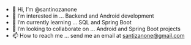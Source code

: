 - 👋 Hi, I’m @santinozanone
- 👀 I’m interested in ... Backend and Android development
- 🌱 I’m currently learning ... SQL and Spring Boot
- 💞️ I’m looking to collaborate on ... Android and Spring Boot projects
- 📫 How to reach me ... send me an email at santizanone@gmail.com

<!---
santinozanone/santinozanone is a ✨ special ✨ repository because its `README.md` (this file) appears on your GitHub profile.
You can click the Preview link to take a look at your changes.
--->
